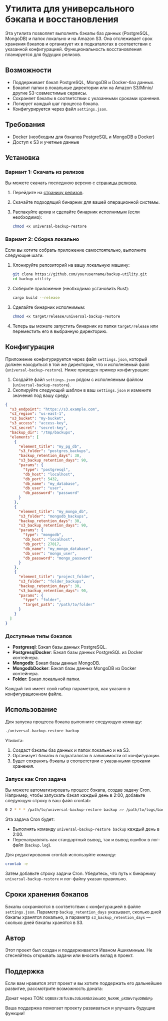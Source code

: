 # Утилита для универсального бэкапа и восстановления

Эта утилита позволяет выполнять бэкапы баз данных (PostgreSQL, MongoDB) и папок локально и на Amazon S3. Она отслеживает
срок хранения бэкапов и организует их в подкаталогах в соответствии с указанной конфигурацией. Функциональность
восстановления планируется для будущих релизов.

## Возможности

- Поддерживает бэкап PostgreSQL, MongoDB и Docker-баз данных.
- Бэкапит папки в локальные директории или на Amazon S3/Minio/другие S3-совместимые сервисы.
- Сохраняет бэкапы в соответствии с указанными сроками хранения.
- Логирует каждый шаг процесса бэкапа.
- Конфигурируется через файл `settings.json`.

## Требования

- Docker (необходим для бэкапов PostgreSQL и MongoDB в Docker)
- Доступ к S3 и учетные данные

## Установка

### Вариант 1: Скачать из релизов

Вы можете скачать последнюю версию с [страницы релизов](https://github.com/yourusername/backup-utility/releases).

1. Перейдите на [страницу релизов](https://github.com/yourusername/backup-utility/releases).
2. Скачайте подходящий бинарник для вашей операционной системы.
3. Распакуйте архив и сделайте бинарник исполнимым (если необходимо):

    ```bash
    chmod +x universal-backup-restore
    ```

### Вариант 2: Сборка локально

Если вы хотите собрать приложение самостоятельно, выполните следующие шаги:

1. Клонируйте репозиторий на вашу локальную машину:

    ```bash
    git clone https://github.com/yourusername/backup-utility.git
    cd backup-utility
    ```

2. Соберите приложение (необходимо установить Rust):

    ```bash
    cargo build --release
    ```

3. Сделайте бинарник исполнимым:

    ```bash
    chmod +x target/release/universal-backup-restore
    ```

4. Теперь вы можете запустить бинарник из папки `target/release` или переместить его в выбранную директорию.

## Конфигурация

Приложение конфигурируется через файл `settings.json`, который должен находиться в той же директории, что и исполняемый
файл (`universal-backup-restore`). Ниже приведен пример конфигурации:

1. Создайте файл `settings.json` рядом с исполняемым файлом (`universal-backup-restore`).
2. Скопируйте следующий шаблон в ваш `settings.json` и измените значения под вашу среду:

```json
{
  "s3_endpoint": "https://s3.example.com",
  "s3_region": "us-east-1",
  "s3_bucket": "my-bucket",
  "s3_access": "access-key",
  "s3_secret": "secret-key",
  "backup_dir": "/tmp/backups",
  "elements": [
    {
      "element_title": "my_pg_db",
      "s3_folder": "postgres_backups",
      "backup_retention_days": 30,
      "s3_backup_retention_days": 90,
      "params": {
        "type": "postgresql",
        "db_host": "localhost",
        "db_port": 5432,
        "db_name": "my_database",
        "db_user": "user",
        "db_password": "password"
      }
    },
    {
      "element_title": "my_mongo_db",
      "s3_folder": "mongodb_backups",
      "backup_retention_days": 30,
      "s3_backup_retention_days": 90,
      "params": {
        "type": "mongodb",
        "db_host": "localhost",
        "db_port": 27017,
        "db_name": "my_mongo_database",
        "db_user": "mongo_user",
        "db_password": "mongo_password"
      }
    },
    {
      "element_title": "project_folder",
      "s3_folder": "folder_backups",
      "backup_retention_days": 30,
      "s3_backup_retention_days": 90,
      "params": {
        "type": "folder",
        "target_path": "/path/to/folder"
      }
    }
  ]
}
```

### Доступные типы бэкапов

- **Postgresql**: Бэкап базы данных PostgreSQL.
- **PostgresqlDocker**: Бэкап базы данных PostgreSQL из Docker контейнера.
- **Mongodb**: Бэкап базы данных MongoDB.
- **MongodbDocker**: Бэкап базы данных MongoDB из Docker контейнера.
- **Folder**: Бэкап локальной папки.

Каждый тип имеет свой набор параметров, как указано в конфигурационном файле.

## Использование

Для запуска процесса бэкапа выполните следующую команду:

```bash
./universal-backup-restore backup
```

Утилита:

1. Создаст бэкапы баз данных и папок локально и на S3.
2. Организует бэкапы в подкаталогах в зависимости от конфигурации.
3. Будет сохранять бэкапы в соответствии с указанными сроками хранения.

### Запуск как Cron задача

Вы можете автоматизировать процесс бэкапа, создав задачу Cron. Например, чтобы запускать бэкап каждый день в 2:00,
добавьте следующую строку в ваш файл crontab:

```bash
0 2 * * * /path/to/universal-backup-restore backup >> /path/to/logs/backup.log 2>&1
```

Эта задача Cron будет:

- Выполнять команду `universal-backup-restore backup` каждый день в 2:00.
- Перенаправлять как стандартный вывод, так и вывод ошибок в лог-файл (`backup.log`).

Для редактирования crontab используйте команду:

```bash
crontab -e
```

Затем добавьте строку задачи Cron. Убедитесь, что путь к бинарнику `universal-backup-restore` и лог-файлу указан
правильно.

## Сроки хранения бэкапов

Бэкапы сохраняются в соответствии с конфигурацией в файле `settings.json`. Параметр `backup_retention_days` указывает,
сколько дней бэкапы хранятся локально, а параметр `s3_backup_retention_days` — сколько дней бэкапы хранятся в S3.

## Автор

Этот проект был создан и поддерживается Иваном Ашихминым. Не стесняйтесь открывать задачи или вносить вклад в проект.

## Поддержка

Если вам нравится этот проект и вы хотите поддержать его дальнейшее развитие, рассмотрите возможность доната:

Донат через TON: `UQBU8rJEfUcBvJUbz6NbXiWxaOO_NoXHK_pXOWv7qsOBWbFp`

Ваша поддержка помогает проекту развиваться и улучшать будущие функции!
